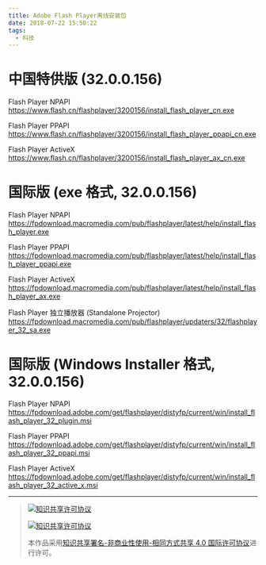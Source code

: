 ```yaml
---
title: Adobe Flash Player离线安装包
date: 2018-07-22 15:50:22
tags: 
  - 科技
---
```


# 中国特供版 (32.0.0.156)
Flash Player NPAPI https://www.flash.cn/flashplayer/3200156/install_flash_player_cn.exe

Flash Player PPAPI https://www.flash.cn/flashplayer/3200156/install_flash_player_ppapi_cn.exe

Flash Player ActiveX https://www.flash.cn/flashplayer/3200156/install_flash_player_ax_cn.exe

# 国际版 (exe 格式, 32.0.0.156)
Flash Player NPAPI https://fpdownload.macromedia.com/pub/flashplayer/latest/help/install_flash_player.exe

Flash Player PPAPI https://fpdownload.macromedia.com/pub/flashplayer/latest/help/install_flash_player_ppapi.exe

Flash Player ActiveX https://fpdownload.macromedia.com/pub/flashplayer/latest/help/install_flash_player_ax.exe

Flash Player 独立播放器 (Standalone Projector) https://fpdownload.macromedia.com/pub/flashplayer/updaters/32/flashplayer_32_sa.exe

# 国际版 (Windows Installer 格式, 32.0.0.156)
Flash Player NPAPI https://fpdownload.adobe.com/get/flashplayer/distyfp/current/win/install_flash_player_32_plugin.msi

Flash Player PPAPI https://fpdownload.adobe.com/get/flashplayer/distyfp/current/win/install_flash_player_32_ppapi.msi

Flash Player ActiveX https://fpdownload.adobe.com/get/flashplayer/distyfp/current/win/install_flash_player_32_active_x.msi

------------

> [![知识共享许可协议](https://res.zhangkai.xin/pic/license/BY-NC-SA_80x15.png)](https://creativecommons.org/licenses/by-nc-sa/4.0/deed.zh)
> 
> [![知识共享许可协议](https://res.zhangkai.xin/pic/license/BY-NC-SA_88x31.png)](https://creativecommons.org/licenses/by-nc-sa/4.0/deed.zh)
> 
> 本作品采用[知识共享署名-非商业性使用-相同方式共享 4.0 国际许可协议](https://creativecommons.org/licenses/by-nc-sa/4.0/deed.zh)进行许可。